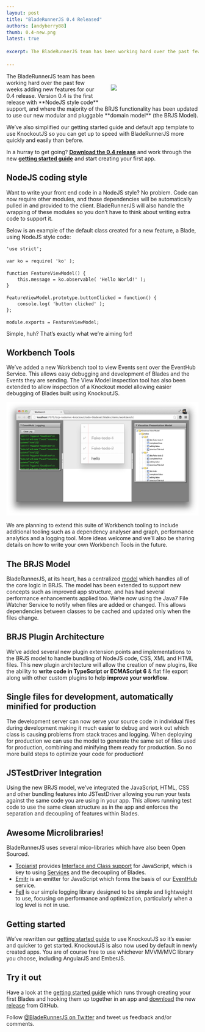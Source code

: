 ```yaml
---
layout: post
title: "BladeRunnerJS 0.4 Released"
authors: [andyberry88]
thumb: 0.4-new.png
latest: true

excerpt: The BladeRunnerJS team has been working hard over the past few weeks adding new features for our 0.4 release. Version 0.4 is the first release with NodeJS style code support, and where the majority of the BRJS functionality has been updated to use our new modular and pluggable domain model.

---
```


<img src="/blog/img/{{ page.thumb }}" style="margin: 30px; width:200px;" align="right" />
The BladeRunnerJS team has been working hard over the past few weeks adding new features for our 0.4 release. Version 0.4 is the first release with **NodeJS style code** support, and where the majority of the BRJS functionality has been updated to use our new modular and pluggable **domain model** (the BRJS Model).

We’ve also simplified our getting started guide and default app template to use KnockoutJS so you can get up to speed with BladeRunnerJS more quickly and easily than before.

In a hurray to get going? **[Download the 0.4 release](https://github.com/BladeRunnerJS/brjs/releases/download/v0.4/BladeRunnerJS-v0.4-0-g59c3656.zip)** and work through the new **[getting started guide](http://bladerunnerjs.org/docs/use/getting_started/)** and start creating your first app.

## NodeJS coding style

Want to write your front end code in a NodeJS style? No problem. Code can now require other modules, and those dependencies will be automatically pulled in and provided to the client. BladeRunnerJS will also handle the wrapping of these modules so you don’t have to think about writing extra code to support it.

Below is an example of the default class created for a new feature, a Blade, using NodeJS style code:

```
'use strict';

var ko = require( 'ko' );

function FeatureViewModel() {
	this.message = ko.observable( 'Hello World!' );
}

FeatureViewModel.prototype.buttonClicked = function() {
	console.log( 'button clicked' );
};

module.exports = FeatureViewModel;
```

Simple, huh? That’s exactly what we’re aiming for!

## Workbench Tools

We’ve added a new Workbench tool to view Events sent over the EventHub Service. This allows easy debugging and development of Blades and the Events they are sending. The View Model inspection tool has also been extended to allow inspection of a Knockout model allowing easier debugging of Blades built using KnockoutJS.

<p class="text-center">
		<img src="/blog/img/workbench-tools-v0.4.png" alt="BladeRunnerJS Workbench Tool" />
</p>

We are planning to extend this suite of Workbench tooling to include additional tooling such as a dependency analyser and graph, performance analytics and a logging tool. More ideas welcome and we’ll also be sharing details on how to write your own Workbench Tools in the future.

## The BRJS Model

BladeRunnerJS, at its heart, has a centralized [model](http://localhost:4000/docs/concepts/model/) which handles all of the core logic in BRJS. The model has been extended to support new concepts such as improved app structure, and has had several performance enhancements applied too. We’re now using the Java7 File Watcher Service to notify when files are added or changed. This allows dependencies between classes to be cached and updated only when the files change.

## BRJS Plugin Architecture

We’ve added several new plugin extension points and implementations to the BRJS model to handle bundling of NodeJS code, CSS, XML and HTML files. This new plugin architecture will allow the creation of new plugins, like the ability to **write code in TypeScript or ECMAScript 6** & flat file export along with other custom plugins to help **improve your workflow**.

## Single files for development, automatically minified for production

The development server can now serve your source code in individual files during development making it much easier to debug and work out which class is causing problems from stack traces and logging. When deploying for production we can use the model to generate the same set of files used for production, combining and minifying them ready for production. So no more build steps to optimize your code for production!

## JSTestDriver Integration

Using the new BRJS model, we’ve integrated the JavaScript, HTML, CSS and other bundling features into JSTestDriver allowing you run your tests against the same code you are using in your app. This allows running test code to use the same clean structure as in the app and enforces the separation and decoupling of features within Blades.

## Awesome Microlibraries!

BladeRunnerJS uses several mico-libraries which have also been Open Sourced.

- [Topiarist](http://bladerunnerjs.github.io/topiarist/) provides [Interface and Class support](http://bladerunnerjs.org/blog/topiarist/) for JavaScript, which is key to using [Services](http://bladerunnerjs.org/docs/concepts/services/) and the decoupling of Blades.
- [Emitr](http://bladerunnerjs.github.io/emitr/) is an emitter for JavaScript which forms the basis of our [EventHub](http://bladerunnerjs.org/docs/concepts/event_hub/) service.
- [Fell](http://bladerunnerjs.github.io/fell/) is our simple logging library designed to be simple and lightweight to use, focusing on performance and optimization, particularly when a log level is not in use.

## Getting started

We’ve rewritten our [getting started guide](http://bladerunnerjs.org/docs/use/getting_started/) to use KnockoutJS so it’s easier and quicker to get started. KnockoutJS is also now used by default in newly created apps. You are of course free to use whichever MVVM/MVC library you choose, including AngularJS and EmberJS.

## Try it out

Have a look at the [getting started guide](http://bladerunnerjs.org/docs/use/getting_started/) which runs through creating your first Blades and hooking them up together in an app and [download](https://github.com/BladeRunnerJS/brjs/releases/download/v0.4/BladeRunnerJS-v0.4-0-g59c3656.zip) the new [release](https://github.com/BladeRunnerJS/brjs/releases/tag/v0.4) from GitHub.

Follow [@BladeRunnerJS on Twitter](http://twitter.com/bladerunnerjs) and tweet us feedback and/or comments.
